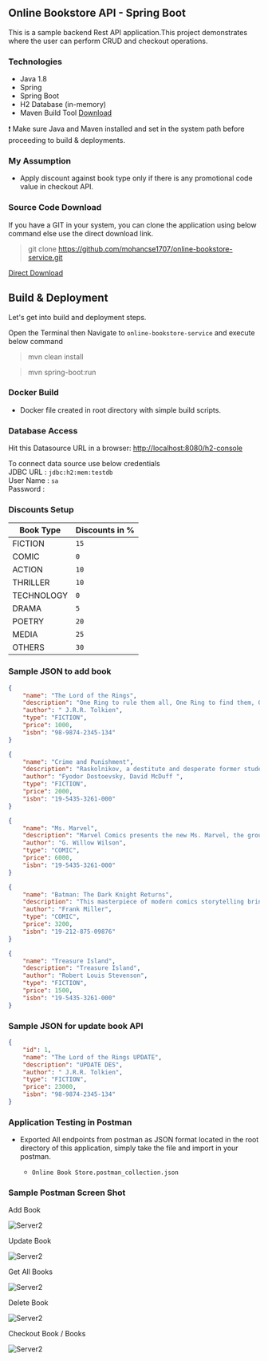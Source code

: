 ## Online Bookstore API - Spring Boot

This is a sample backend Rest API application.This project demonstrates where the user can perform CRUD and checkout operations.

### Technologies

* Java 1.8
* Spring
* Spring Boot
* H2 Database (in-memory)
* Maven Build Tool [Download][Maven]

:exclamation: Make sure Java and Maven installed and set in the system path before proceeding to build & deployments.

### My Assumption

* Apply discount against book type only if there is any promotional code value in checkout API.

### Source Code Download

If you have a GIT in your system, you can clone the application using below command else use the direct download link. 

> git clone https://github.com/mohancse1707/online-bookstore-service.git

[Direct Download][Direct Download]

## Build & Deployment

Let's get into build and deployment steps. 

Open the Terminal then Navigate to ```online-bookstore-service``` and execute below command 

> mvn clean install

> mvn spring-boot:run

### Docker Build

* Docker file created in root directory with simple build scripts.

### Database Access

Hit this Datasource URL in a browser: [http://localhost:8080/h2-console](http://localhost:8080/h2-console)  

To connect data source use below credentials   
JDBC URL  : `jdbc:h2:mem:testdb`  
User Name : `sa`  
Password  :   


### Discounts Setup

|Book Type          |Discounts in %                    |
|-------------------|:---------------------------------|
|FICTION             |``15``|    
|COMIC               |``0`` |   
|ACTION               |``10`` |   
|THRILLER               |``10`` |   
|TECHNOLOGY               |``0`` |   
|DRAMA               |``5`` |   
|POETRY               |``20`` |  
|MEDIA               |``25`` |  
|OTHERS               |``30`` |  

### Sample JSON to add book

```json
{
    "name": "The Lord of the Rings",
    "description": "One Ring to rule them all, One Ring to find them, One Ring to bring them all and in the darkness bind them",
    "author": " J.R.R. Tolkien",
    "type": "FICTION",
    "price": 1000,
    "isbn": "98-9874-2345-134"
}
```

```json
{
    "name": "Crime and Punishment",
    "description": "Raskolnikov, a destitute and desperate former student, wanders through the slums of St Petersburg and commits a random murder without remorse or regret.",
    "author": "Fyodor Dostoevsky, David McDuff ",
    "type": "FICTION",
    "price": 2000,
    "isbn": "19-5435-3261-000"
}
```

```json
{
    "name": "Ms. Marvel",
    "description": "Marvel Comics presents the new Ms. Marvel, the groundbreaking heroine that has become an international sensation",
    "author": "G. Willow Wilson",
    "type": "COMIC",
    "price": 6000,
    "isbn": "19-5435-3261-000"
}
```

```json
{
    "name": "Batman: The Dark Knight Returns",
    "description": "This masterpiece of modern comics storytelling brings to vivid life a dark world and an even darker man.",
    "author": "Frank Miller",
    "type": "COMIC",
    "price": 3200,
    "isbn": "19-212-875-09876"
}
```

```json
{
    "name": "Treasure Island",
    "description": "Treasure Island",
    "author": "Robert Louis Stevenson",
    "type": "FICTION",
    "price": 1500,
    "isbn": "19-5435-3261-000"
}
```
### Sample JSON for update book API

```json
{
    "id": 1,
    "name": "The Lord of the Rings UPDATE",
    "description": "UPDATE DES",
    "author": " J.R.R. Tolkien",
    "type": "FICTION",
    "price": 23000,
    "isbn": "98-9874-2345-134"
}
```
### Application Testing in Postman

* Exported All endpoints from postman as JSON format located in the root directory of this application, simply take the file and import in your postman.

    - `Online Book Store.postman_collection.json`  

### Sample Postman Screen Shot

Add Book

![Server2](https://mohankumarrathinam.com//images/blog/spring/online-book/add.png)

Update Book

![Server2](https://mohankumarrathinam.com//images/blog/spring/online-book/update.png)

Get All Books

![Server2](https://mohankumarrathinam.com//images/blog/spring/online-book/all.png)

Delete Book

![Server2](https://mohankumarrathinam.com//images/blog/spring/online-book/delete.png)

Checkout Book / Books

![Server2](https://mohankumarrathinam.com//images/blog/spring/online-book/checkout.png)

[Direct Download]: https://github.com/mohancse1707/online-bookstore-service/archive/main.zip
[Maven]:https://repo.maven.apache.org/maven2/org/apache/maven/apache-maven/3.6.3/apache-maven-3.6.3-bin.zip
